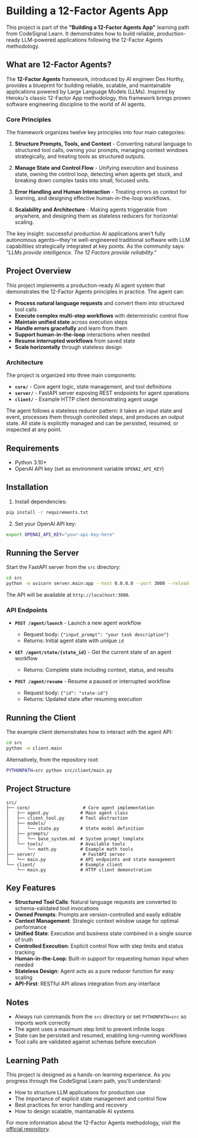 # Building a 12-Factor Agents App

This project is part of the **"Building a 12-Factor Agents App"** learning path from CodeSignal Learn. It demonstrates how to build reliable, production-ready LLM-powered applications following the 12-Factor Agents methodology.

## What are 12-Factor Agents?

The **12-Factor Agents** framework, introduced by AI engineer Dex Horthy, provides a blueprint for building reliable, scalable, and maintainable applications powered by Large Language Models (LLMs). Inspired by Heroku's classic 12-Factor App methodology, this framework brings proven software engineering discipline to the world of AI agents.

### Core Principles

The framework organizes twelve key principles into four main categories:

1. **Structure Prompts, Tools, and Context** - Converting natural language to structured tool calls, owning your prompts, managing context windows strategically, and treating tools as structured outputs.

2. **Manage State and Control Flow** - Unifying execution and business state, owning the control loop, detecting when agents get stuck, and breaking down complex tasks into small, focused units.

3. **Error Handling and Human Interaction** - Treating errors as context for learning, and designing effective human-in-the-loop workflows.

4. **Scalability and Architecture** - Making agents triggerable from anywhere, and designing them as stateless reducers for horizontal scaling.

The key insight: successful production AI applications aren't fully autonomous agents—they're well-engineered traditional software with LLM capabilities strategically integrated at key points. As the community says: *"LLMs provide intelligence. The 12 Factors provide reliability."*

## Project Overview

This project implements a production-ready AI agent system that demonstrates the 12-Factor Agents principles in practice. The agent can:

- **Process natural language requests** and convert them into structured tool calls
- **Execute complex multi-step workflows** with deterministic control flow
- **Maintain unified state** across execution steps
- **Handle errors gracefully** and learn from them
- **Support human-in-the-loop** interactions when needed
- **Resume interrupted workflows** from saved state
- **Scale horizontally** through stateless design

### Architecture

The project is organized into three main components:

- **`core/`** - Core agent logic, state management, and tool definitions
- **`server/`** - FastAPI server exposing REST endpoints for agent operations
- **`client/`** - Example HTTP client demonstrating agent usage

The agent follows a stateless reducer pattern: it takes an input state and event, processes them through controlled steps, and produces an output state. All state is explicitly managed and can be persisted, resumed, or inspected at any point.

## Requirements

- Python 3.10+
- OpenAI API key (set as environment variable `OPENAI_API_KEY`)

## Installation

1. Install dependencies:

```bash
pip install -r requirements.txt
```

2. Set your OpenAI API key:

```bash
export OPENAI_API_KEY="your-api-key-here"
```

## Running the Server

Start the FastAPI server from the `src` directory:

```bash
cd src
python -m uvicorn server.main:app --host 0.0.0.0 --port 3000 --reload
```

The API will be available at `http://localhost:3000`.

### API Endpoints

- **`POST /agent/launch`** - Launch a new agent workflow
  - Request body: `{"input_prompt": "your task description"}`
  - Returns: Initial agent state with unique `id`

- **`GET /agent/state/{state_id}`** - Get the current state of an agent workflow
  - Returns: Complete state including context, status, and results

- **`POST /agent/resume`** - Resume a paused or interrupted workflow
  - Request body: `{"id": "state-id"}`
  - Returns: Updated state after resuming execution

## Running the Client

The example client demonstrates how to interact with the agent API:

```bash
cd src
python -m client.main
```

Alternatively, from the repository root:

```bash
PYTHONPATH=src python src/client/main.py
```

## Project Structure

```
src/
├── core/                    # Core agent implementation
│   ├── agent.py            # Main agent class
│   ├── client_tool.py      # Tool abstraction
│   ├── models/
│   │   └── state.py        # State model definition
│   ├── prompts/
│   │   └── base_system.md  # System prompt template
│   └── tools/              # Available tools
│       └── math.py         # Example math tools
├── server/                  # FastAPI server
│   └── main.py             # API endpoints and state management
└── client/                 # Example client
    └── main.py             # HTTP client demonstration
```

## Key Features

- **Structured Tool Calls**: Natural language requests are converted to schema-validated tool invocations
- **Owned Prompts**: Prompts are version-controlled and easily editable
- **Context Management**: Strategic context window usage for optimal performance
- **Unified State**: Execution and business state combined in a single source of truth
- **Controlled Execution**: Explicit control flow with step limits and status tracking
- **Human-in-the-Loop**: Built-in support for requesting human input when needed
- **Stateless Design**: Agent acts as a pure reducer function for easy scaling
- **API-First**: RESTful API allows integration from any interface

## Notes

- Always run commands from the `src` directory or set `PYTHONPATH=src` so imports work correctly
- The agent uses a maximum step limit to prevent infinite loops
- State can be persisted and resumed, enabling long-running workflows
- Tool calls are validated against schemas before execution

## Learning Path

This project is designed as a hands-on learning experience. As you progress through the CodeSignal Learn path, you'll understand:

- How to structure LLM applications for production use
- The importance of explicit state management and control flow
- Best practices for error handling and recovery
- How to design scalable, maintainable AI systems

For more information about the 12-Factor Agents methodology, visit the [official repository](https://github.com/humanlayer/12-factor-agents).
